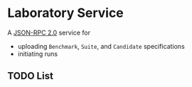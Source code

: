 # Laboratory Service 

A [JSON-RPC 2.0](https://www.jsonrpc.org/index.html) service for 
* uploading `Benchmark`, `Suite`, and `Candidate` specifications
* initiating runs

## TODO List

